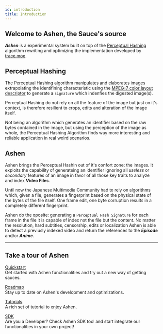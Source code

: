 ```yaml
---
id: introduction
title: Introduction
---
```


## Welcome to Ashen, the Sauce's source

***Ashen*** is a experimental system built on top of the [Perceptual Hashing](https://en.wikipedia.org/wiki/Perceptual_hashing) algorithm rewriting and optimizing the implementation developed by [trace.moe](https://trace.moe/).

## Perceptual Hashing
The Perceptual Hashing algorithm manipulates and elaborates images extrapolating the identifining characteristic using the [MPEG-7 color layout descriptor](https://ieeexplore.ieee.org/document/959135) to generate a `signature` which indenfies the digested image(s).

Perceptual Hashing do not rely on all the feature of the image but just on it's context, is therefore resilient to crops, edits and alteration of the image itself.

Not being an algorithm which generates an identifier based on the raw bytes contained in the image, but using the perception of the image as whole, the Perceptual Hashing Algorithm finds way more interesting and reliable application in real wolrd scenarios.

## Ashen
Ashen brings the Perceptual Hashin out of it's confort zone: the images. It exploits the capability of generateing an identifier ignoring all *useless* or *secondary* features of an image in favor of all those key traits to analyze and index **Video Files**.

Until now the Japanese Multimedia Community had to rely on algorithms which, given a file, generates a fingerprint based on the physical state of the bytes of the file itself. One frame edit, one byte corruption results in a completely different fingerprint.

Ashen do the oposite: generating a `Perceptual Hash Signature` for each frame in the file it is capable of index not the file but the content.
No matter the resolution, hard subtitles, censorship, edits or localization Ashen is able to detect a previusly indexed video and return the references to the ***Episode*** and/or ***Anime***.

-------
## Take a tour of Ashen

[Quickstart](quickstart)   
Get started with Ashen functionalities and try out a new way of getting sauces.

[Roadmap](roadmap)   
Stay up to date on Ashen's development and optimizations.

[Tutorials](sdk/tutorials)   
A rich set of tutorial to enjoy Ashen.

[SDK](sdk/quickstarts)   
Are you a Developer? Check Ashen SDK tool and start integrate our functionalities in your own project!